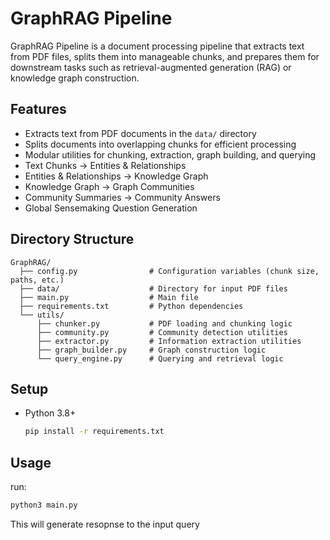 # GraphRAG Pipeline

GraphRAG Pipeline is a document processing pipeline that extracts text from PDF files, splits them into manageable chunks, and prepares them for downstream tasks such as retrieval-augmented generation (RAG) or knowledge graph construction.


## Features
- Extracts text from PDF documents in the `data/` directory
- Splits documents into overlapping chunks for efficient processing
- Modular utilities for chunking, extraction, graph building, and querying
- Text Chunks → Entities & Relationships
- Entities & Relationships → Knowledge Graph
- Knowledge Graph → Graph Communities
- Community Summaries → Community Answers
- Global Sensemaking Question Generation

## Directory Structure
```
GraphRAG/
  ├── config.py                # Configuration variables (chunk size, paths, etc.)
  ├── data/                    # Directory for input PDF files
  ├── main.py                  # Main file 
  ├── requirements.txt         # Python dependencies
  └── utils/
      ├── chunker.py           # PDF loading and chunking logic
      ├── community.py         # Community detection utilities
      ├── extractor.py         # Information extraction utilities
      ├── graph_builder.py     # Graph construction logic
      └── query_engine.py      # Querying and retrieval logic
```


## Setup
- Python 3.8+
   ```bash
   pip install -r requirements.txt
   ```

## Usage
run:
```bash
python3 main.py
```

This will generate resopnse to the input query